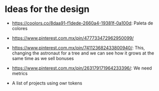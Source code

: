 # Ideas for the design

- https://coolors.co/8daa91-f1dede-2660a4-19381f-0a100d: Paleta de colores

- https://www.pinterest.com.mx/pin/477733472962950099/

- https://www.pinterest.com.mx/pin/741123682433800940/: This, changing the astronaut for a  tree and we can see how it grows at the same time as we sell bonuses

- https://www.pinterest.com.mx/pin/263179171964233396/: We need metrics

- A list of projects using owr tokens